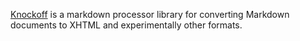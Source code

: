 [Knockoff](http://tristanhunt.com/projects/knockoff/01-Introduction.html) is a
markdown processor library for converting Markdown documents to XHTML and
experimentally other formats.